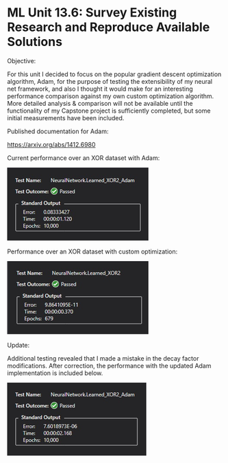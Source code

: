 # ML Unit 13.6: Survey Existing Research and Reproduce Available Solutions

Objective: 

For this unit I decided to focus on the popular gradient descent optimization algorithm, Adam, for the purpose of testing the extensibility of my neural net framework, and also I thought it would make for an interesting performance comparison against my own custom optimization algorithm. More detailed analysis & comparison will not be available until the functionality of my Capstone project is sufficiently completed, but some initial measurements have been included.

Published documentation for Adam:

https://arxiv.org/abs/1412.6980

Current performance over an XOR dataset with Adam:

![Adam test result](/docs/AdamResult.jpg)

Performance over an XOR dataset with custom optimization:

![Custom test result](/docs/CustomResult.jpg)

Update:

Additional testing revealed that I made a mistake in the decay factor modifications.  After correction, the performance with the updated Adam implementation is included below.

![Adam test result](/docs/AdamResult2.jpg)